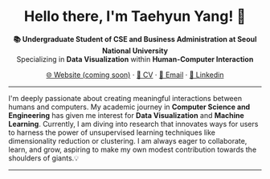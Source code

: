 <h1 align="center">Hello there, I'm Taehyun Yang! 👋</h1>

<p align="center">
  <strong>📚 Undergraduate Student of CSE and Business Administration at Seoul National University</strong>
  <br>
  Specializing in <strong>Data Visualization</strong> within <strong>Human-Computer Interaction</strong>
</p>

<p align="center">
  <a href="#">🌐 Website (coming soon)</a>
  ·
  <a href="https://github.com/taehyun2017330/CV/raw/main/Taehyun_CV.pdf">📄 CV</a>
  ·
  <a href="mailto:taehyun2017330@gmail.com">📩 Email</a>
   ·
  <a href="https://www.linkedin.com/in/%ED%83%9C%ED%98%84-%EC%96%91-055a4824a/">🔖 Linkedin</a>
  
</p>

---

I'm deeply passionate about creating meaningful interactions between humans and computers. My academic journey in **Computer Science and Engineering** has given me interest for **Data Visualization** and **Machine Learning**. Currently, I am diving into research that innovates ways for users to harness the power of unsupervised learning techniques like dimensionality reduction or clustering. I am always eager to collaborate, learn, and grow, aspiring to make my own modest contribution towards the shoulders of giants.💡

---
